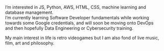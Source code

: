 I’m interested in JS, Python, AWS, HTML, CSS, machine learning and database management. </br>
I’m currently learning Software Developer fundamentals while working towards some Google credentials, and will soon be moving onto DevOps and then hopefully Data Engineering or Cybersecurity training.</br>


My main interest in life is retro videogames but I am also fond of live music, film, art and philosophy.



